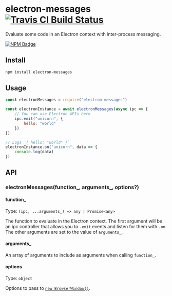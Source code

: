 # electron-messages [![Travis CI Build Status](https://img.shields.io/travis/com/Richienb/electron-messages/master.svg?style=for-the-badge)](https://travis-ci.com/Richienb/electron-messages)

Evaluate some code in an Electron context with inter-process messaging.

[![NPM Badge](https://nodei.co/npm/electron-messages.png)](https://npmjs.com/package/electron-messages)

## Install

```sh
npm install electron-messages
```

## Usage

```js
const electronMessages = require("electron-messages")

const electronInstance = await electronMessages(async ipc => {
	// You can use Electron APIs here
	ipc.emit("unicorn", {
		hello: "world"
	})
})

// Logs `{ hello: "world" }`
electronInstance.on("unicorn", data => {
	console.log(data)
})
```

## API

### electronMessages(function_, arguments_, options?)

#### function_

Type: `(ipc, ...arguments_) => any | Promise<any>`

The function to evaluate in the Electron context. The first argument will be an ipc controller that allows you to `.emit` events and listen for them with `.on`. The other arguments are set to the value of `arguments_`.

#### arguments_

An array of arguments to include as arguments when calling `function_`.

#### options

Type: `object`

Options to pass to [`new BrowserWindow()`](https://github.com/electron/electron/blob/master/docs/api/browser-window.md#new-browserwindowoptions).
